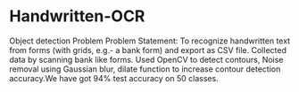 # Handwritten-OCR
Object detection Problem
Problem Statement: To recognize handwritten text from forms (with grids, e.g.- a bank form) and export as CSV file.
Collected data by scanning bank like forms. Used OpenCV to detect contours, Noise removal using Gaussian blur, dilate function to increase contour detection accuracy.We  have got 94% test accuracy on 50 classes.
